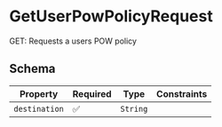 # GetUserPowPolicyRequest

GET: Requests a users POW policy

## Schema

| Property | Required | Type | Constraints |
| --- | --- | --- | --- |
| `destination` | ✅ | `String` |     | 


